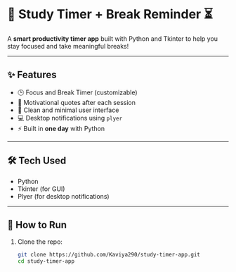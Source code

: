 # 🧠 Study Timer + Break Reminder ⏳

A **smart productivity timer app** built with Python and Tkinter to help you stay focused and take meaningful breaks!

---

## ✨ Features

- 🕒 Focus and Break Timer (customizable)
- 📢 Motivational quotes after each session
- 🎨 Clean and minimal user interface
- 💻 Desktop notifications using `plyer`
- ⚡ Built in **one day** with Python

---

## 🛠️ Tech Used

- Python
- Tkinter (for GUI)
- Plyer (for desktop notifications)

---

## 🔄 How to Run

1. Clone the repo:
   ```bash
   git clone https://github.com/Kaviya290/study-timer-app.git
   cd study-timer-app

